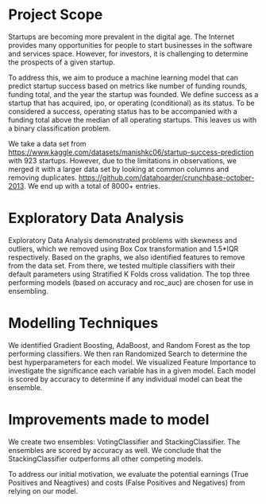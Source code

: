 # Project Scope
Startups are becoming more prevalent in the digital age. The Internet provides many opportunities for people to start businesses in the software and services space. However, for investors, it is challenging to determine the prospects of a given startup.

To address this, we aim to produce a machine learning model that can predict startup success based on metrics like number of funding rounds, funding total, and the year the startup was founded. We define success as a startup that has acquired, ipo, or operating (conditional) as its status. To be considered a success, operating status has to be accompanied with a funding total above the median of all operating startups. This leaves us with a binary classification problem.

We take a data set from https://www.kaggle.com/datasets/manishkc06/startup-success-prediction with 923 startups. However, due to the limitations in observations, we merged it with a larger data set by looking at common columns and removing duplicates. https://github.com/datahoarder/crunchbase-october-2013. We end up with a total of 8000+ entries.

# Exploratory Data Analysis

Exploratory Data Analysis demonstrated problems with skewness and outliers, which we removed using Box Cox transformation and 1.5*IQR respectively. Based on the graphs, we also identified features to remove from the data set. From there, we tested multiple classifiers with their default parameters using Stratified K Folds cross validation. The top three performing models (based on accuracy and roc_auc) are chosen for use in ensembling.

# Modelling Techniques 

We identified Gradient Boosting, AdaBoost, and Random Forest as the top performing classifiers. We then ran Randomized Search to determine the best hyperparameters for each model. We visualized Feature Importance to investigate the significance each variable has in a given model. Each model is scored by accuracy to determine if any individual model can beat the ensemble.


# Improvements made to model
We create two ensembles: VotingClassifier and StackingClassifier. The ensembles are scored by accuracy as well. We conclude that the StackingClassifier outperforms all other competing models.

To address our initial motivation, we evaluate the potential earnings (True Positives and Neagtives) and costs (False Positives and Negatives) from relying on our model.




